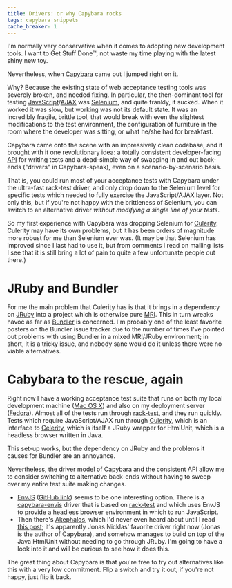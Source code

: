 ```yaml
---
title: Drivers: or why Capybara rocks
tags: capybara snippets
cache_breaker: 1
---
```


I'm normally very conservative when it comes to adopting new development tools. I want to Get Stuff Done™, not waste my time playing with the latest shiny new toy.

Nevertheless, when [Capybara](/wiki/Capybara) came out I jumped right on it.

Why? Because the existing state of web acceptance testing tools was severely broken, and needed fixing. In particular, the then-dominant tool for testing [JavaScript](/wiki/JavaScript)/[AJAX](/wiki/AJAX) was [Selenium](/wiki/Selenium), and quite frankly, it sucked. When it worked it was slow, but working was not its default state. It was an incredibly fragile, brittle tool, that would break with even the slightest modifications to the test environment, the configuration of furniture in the room where the developer was sitting, or what he/she had for breakfast.

Capybara came onto the scene with an impressively clean codebase, and it brought with it one revolutionary idea: a totally consistent developer-facing [API](/wiki/API) for writing tests and a dead-simple way of swapping in and out back-ends ("drivers" in Capybara-speak), even on a scenario-by-scenario basis.

That is, you could run most of your acceptance tests with Capybara under the ultra-fast rack-test driver, and only drop down to the Selenium level for specific tests which needed to fully exercise the JavaScript/AJAX layer. Not only this, but if you're not happy with the brittleness of Selenium, you can switch to an alternative driver *without modifying a single line of your tests*.

So my first experience with Capybara was dropping Selenium for [Culerity](/wiki/Culerity). Culerity may have its own problems, but it has been orders of magnitude more robust for me than Selenium ever was. (It may be that Selenium has improved since I last had to use it, but from comments I read on mailing lists I see that it is still bring a lot of pain to quite a few unfortunate people out there.)

# JRuby and Bundler

For me the main problem that Culerity has is that it brings in a dependency on [JRuby](/wiki/JRuby) into a project which is otherwise pure [MRI](/wiki/MRI). This in turn wreaks havoc as far as [Bundler](/wiki/Bundler) is concerned. I'm probably one of the least favorite posters on the Bundler issue tracker due to the number of times I've pointed out problems with using Bundler in a mixed MRI/JRuby environment; in short, it is a tricky issue, and nobody sane would do it unless there were no viable alternatives.

# Cabybara to the rescue, again

Right now I have a working acceptance test suite that runs on both my local development machine ([Mac OS X](/wiki/Mac_OS_X)) and also on my deployment server ([Fedora](/wiki/Fedora)). Almost all of the tests run through [rack-test](/wiki/rack-test), and they run quickly. Tests which require JavaScript/AJAX run through [Culerity](/wiki/Culerity), which is an interface to [Celerity](/wiki/Celerity), which is itself a JRuby wrapper for HtmlUnit, which is a headless browser written in Java.

This set-up works, but the dependency on JRuby and the problems it causes for Bundler are an annoyance.

Nevertheless, the driver model of Capybara and the consistent API allow me to consider switching to alternative back-ends without having to sweep over my entire test suite making changes.

-   [EnvJS](/wiki/EnvJS) ([GitHub link](http://github.com/smparkes/env-js)) seems to be one interesting option. There is a [capybara-envjs](http://github.com/smparkes/capybara-envjs) driver that is based on [rack-test](/wiki/rack-test) and which uses EnvJS to provide a headless browser environment in which to run JavaScript.
-   Then there's [Akephalos](/wiki/Akephalos), which I'd never even heard about until I read [this post](http://groups.google.com/group/ruby-capybara/browse_thread/thread/78e55e8f343a22f4); it's apparently Jonas Nicklas' favorite driver right now (Jonas is the author of Capybara), and somehow manages to build on top of the Java HtmlUnit without needing to go through JRuby. I'm going to have a look into it and will be curious to see how it does this.

The great thing about Capybara is that you're free to try out alternatives like this with a very low commitment. Flip a switch and try it out, if you're not happy, just flip it back.
